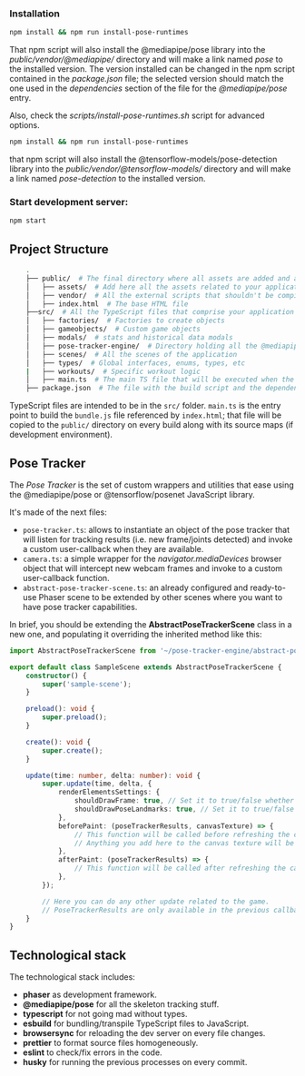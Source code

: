 ### Installation

```bash
npm install && npm run install-pose-runtimes
```

That npm script will also install the @mediapipe/pose library into the _public/vendor/@mediapipe/_ directory and will make a link named _pose_ to the installed version. The version installed can be changed in the npm script contained in the _package.json_ file; the selected version should match the one used in the _dependencies_ section of the file for the _@mediapipe/pose_ entry. 

Also, check the _scripts/install-pose-runtimes.sh_ script for advanced options.

```bash
npm install && npm run install-pose-runtimes
```
that npm script will also install the @tensorflow-models/pose-detection library into the _public/vendor/@tensorflow-models/_ directory and will make a link named _pose-detection_ to the installed version. 


### Start development server:

```bash
npm start
```

## Project Structure

```bash
    .
    ├── public/  # The final directory where all assets are added and also where the final bundle.js will be store
    │   ├── assets/  # Add here all the assets related to your application
    │   ├── vendor/  # All the external scripts that shouldn't be compiled; mostly to hold the @mediapipe/pose WASM runtimes
    │   ├── index.html  # The base HTML file
    ├──src/  # All the TypeScript files that comprise your application
    │   ├── factories/  # Factories to create objects
    │   ├── gameobjects/  # Custom game objects
    │   ├── modals/  # stats and historical data modals
    │   ├── pose-tracker-engine/  # Directory holding all the @mediapipe/pose wrappers and utilities made for the application    
    │   ├── scenes/  # All the scenes of the application
    │   ├── types/  # Global interfaces, enums, types, etc
    |   ├── workouts/  # Specific workout logic
    │   ├── main.ts  # The main TS file that will be executed when the application runs
    ├── package.json  # The file with the build script and the dependencies
```

TypeScript files are intended to be in the `src/` folder. `main.ts` is the entry point to build the `bundle.js` file
referenced by `index.html`; that file will be copied to the `public/` directory on every build along with its source
maps (if development environment).

## Pose Tracker

The _Pose Tracker_ is the set of custom wrappers and utilities that ease using the @mediapipe/pose  or @tensorflow/posenet JavaScript library.

It's made of the next files:

- `pose-tracker.ts`: allows to instantiate an object of the pose tracker that will listen for tracking results (i.e. new
  frame/joints detected) and invoke a custom user-callback when they are available.
- `camera.ts`: a simple wrapper for the _navigator.mediaDevices_ browser object that will intercept new webcam frames
  and invoke to a custom user-callback function.
- `abstract-pose-tracker-scene.ts`: an already configured and ready-to-use Phaser scene to be extended by other scenes
  where you want to have pose tracker capabilities.

In brief, you should be extending the **AbstractPoseTrackerScene** class in a new one, and populating it overriding the
inherited method like this:

```typescript
import AbstractPoseTrackerScene from '~/pose-tracker-engine/abstract-pose-tracker-scene';

export default class SampleScene extends AbstractPoseTrackerScene {
    constructor() {
        super('sample-scene');
    }

    preload(): void {
        super.preload();
    }

    create(): void {
        super.create();
    }

    update(time: number, delta: number): void {
        super.update(time, delta, {
            renderElementsSettings: {
                shouldDrawFrame: true, // Set it to true/false whether you want to render the camera frame in the canvas texture
                shouldDrawPoseLandmarks: true, // Set it to true/false whether you want to render the pose landmarks (joints) along with their connections in the canvas texture
            },
            beforePaint: (poseTrackerResults, canvasTexture) => {
                // This function will be called before refreshing the canvas texture.
                // Anything you add here to the canvas texture will be rendered.
            },
            afterPaint: (poseTrackerResults) => {
                // This function will be called after refreshing the canvas texture.
            },
        });

        // Here you can do any other update related to the game.
        // PoseTrackerResults are only available in the previous callbacks, though.
    }
}
```

## Technological stack

The technological stack includes:

- **phaser** as development framework.
- **@mediapipe/pose** for all the skeleton tracking stuff.
- **typescript** for not going mad without types.
- **esbuild** for bundling/transpile TypeScript files to JavaScript.
- **browsersync** for reloading the dev server on every file changes.
- **prettier** to format source files homogeneously.
- **eslint** to check/fix errors in the code.
- **husky** for running the previous processes on every commit.
